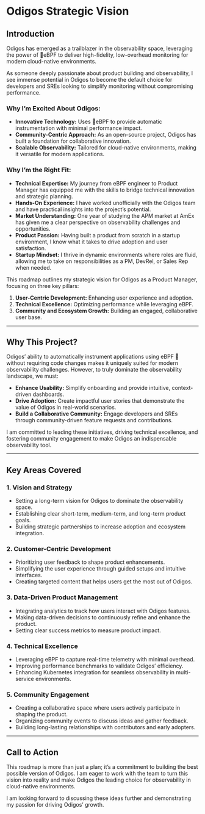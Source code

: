 # **Odigos Strategic Vision**  

## **Introduction**  
Odigos has emerged as a trailblazer in the observability space, leveraging the power of 🐝eBPF to deliver high-fidelity, low-overhead monitoring for modern cloud-native environments.  

As someone deeply passionate about product building and observability, I see immense potential in Odigos to become the default choice for developers and SREs looking to simplify monitoring without compromising performance.  

### **Why I’m Excited About Odigos:**  
- **Innovative Technology:** Uses 🐝eBPF to provide automatic instrumentation with minimal performance impact.  
- **Community-Centric Approach:** As an open-source project, Odigos has built a foundation for collaborative innovation.  
- **Scalable Observability:** Tailored for cloud-native environments, making it versatile for modern applications.  

### **Why I’m the Right Fit:**  
- **Technical Expertise:** My journey from eBPF engineer to Product Manager has equipped me with the skills to bridge technical innovation and strategic planning.  
- **Hands-On Experience:** I have worked unofficially with the Odigos team and have practical insights into the project’s potential.  
- **Market Understanding:** One year of studying the APM market at AmEx has given me a clear perspective on observability challenges and opportunities.  
- **Product Passion:** Having built a product from scratch in a startup environment, I know what it takes to drive adoption and user satisfaction.  
- **Startup Mindset:** I thrive in dynamic environments where roles are fluid, allowing me to take on responsibilities as a PM, DevRel, or Sales Rep when needed.  

This roadmap outlines my strategic vision for Odigos as a Product Manager, focusing on three key pillars:  
1. **User-Centric Development:** Enhancing user experience and adoption.  
2. **Technical Excellence:** Optimizing performance while leveraging eBPF.  
3. **Community and Ecosystem Growth:** Building an engaged, collaborative user base.  

---


## **Why This Project?**  
Odigos’ ability to automatically instrument applications using eBPF 🐝 without requiring code changes makes it uniquely suited for modern observability challenges. However, to truly dominate the observability landscape, we must:
  
- **Enhance Usability:** Simplify onboarding and provide intuitive, context-driven dashboards.  
- **Drive Adoption:** Create impactful user stories that demonstrate the value of Odigos in real-world scenarios.  
- **Build a Collaborative Community:** Engage developers and SREs through community-driven feature requests and contributions.  

I am committed to leading these initiatives, driving technical excellence, and fostering community engagement to make Odigos an indispensable observability tool.  

---

## **Key Areas Covered**  

### **1. Vision and Strategy**  
- Setting a long-term vision for Odigos to dominate the observability space.  
- Establishing clear short-term, medium-term, and long-term product goals.  
- Building strategic partnerships to increase adoption and ecosystem integration.  

### **2. Customer-Centric Development**  
- Prioritizing user feedback to shape product enhancements.  
- Simplifying the user experience through guided setups and intuitive interfaces.  
- Creating targeted content that helps users get the most out of Odigos.  

### **3. Data-Driven Product Management**  
- Integrating analytics to track how users interact with Odigos features.  
- Making data-driven decisions to continuously refine and enhance the product.  
- Setting clear success metrics to measure product impact.  

### **4. Technical Excellence**  
- Leveraging eBPF to capture real-time telemetry with minimal overhead.  
- Improving performance benchmarks to validate Odigos’ efficiency.  
- Enhancing Kubernetes integration for seamless observability in multi-service environments.  

### **5. Community Engagement**  
- Creating a collaborative space where users actively participate in shaping the product.  
- Organizing community events to discuss ideas and gather feedback.  
- Building long-lasting relationships with contributors and early adopters.  

---

## **Call to Action**  
This roadmap is more than just a plan; it’s a commitment to building the best possible version of Odigos. I am eager to work with the team to turn this vision into reality and make Odigos the leading choice for observability in cloud-native environments.  

I am looking forward to discussing these ideas further and demonstrating my passion for driving Odigos’ growth.  
